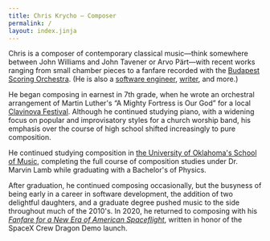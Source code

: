 ```yaml
---
title: Chris Krycho – Composer
permalink: /
layout: index.jinja
---
```


Chris is a composer of contemporary classical music—think somewhere between John Williams and John Tavener or Arvo Pärt—with recent works ranging from small chamber pieces to a fanfare recorded with the [Budapest Scoring Orchestra][bso]. (He is also a [software engineer][cv], [writer][v5], and more.)

[bso]: https://www.budapestscoring.com
[cv]: https://v5.chriskrycho.com/cv/
[v5]: https://v5.chriskrycho.com/

He began composing in earnest in 7th grade, when he wrote an orchestral arrangement of Martin Luther's “A Mighty Fortress is Our God” for a local [Clavinova Festival][clavinova]. Although he continued studying piano, with a widening focus on popular and improvisatory styles for a church worship band, his emphasis over the course of high school shifted increasingly to pure composition.

[clavinova]: https://www.yamaha.com/us/clavinovafestival/

He continued studying composition in [the University of Oklahoma's School of Music][ou-music], completing the full course of composition studies under Dr. Marvin Lamb while graduating with a Bachelor's of Physics.

[ou-music]: https://www.ou.edu/finearts/music

After graduation, he continued composing occasionally, but the busyness of being early in a career in software development, the addition of two delightful daughters, and a graduate degree pushed music to the side throughout much of the 2010's. In 2020, he returned to composing with his [<cite>Fanfare for a New Era of American Spaceflight</cite>][fanfare], written in honor of the SpaceX Crew Dragon Demo launch.

[fanfare]: https://songwhip.com/chriskrycho/fanfare-for-a-new-era-of-american-spaceflight2023
